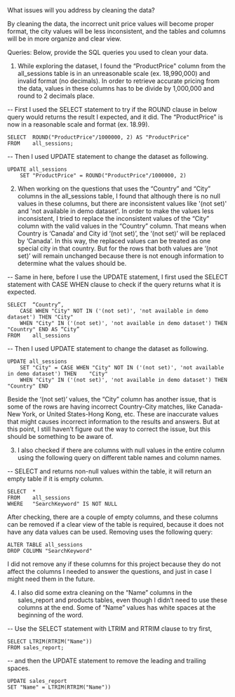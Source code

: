 What issues will you address by cleaning the data?

By cleaning the data, the incorrect unit price values will become proper format, the city values will be less inconsistent, and the tables and columns will be in more organize and clear view.



Queries:
Below, provide the SQL queries you used to clean your data.

1. While exploring the dataset, I found the “ProductPrice" column from the all_sessions table is in an unreasonable scale (ex. 18,990,000) and invalid format (no decimals). In order to retrieve accurate pricing from the data, values in these columns has to be divide by 1,000,000 and round to 2 decimals place.

-- First I used the SELECT statement to try if the ROUND clause in below query would returns the result I expected, and it did. The “ProductPrice" is now in a reasonable scale and format (ex. 18.99).

```
SELECT	ROUND("ProductPrice"/1000000, 2) AS "ProductPrice"
FROM	all_sessions;

```

-- Then I used UPDATE statement to change the dataset as following.

```
UPDATE all_sessions
	SET "ProductPrice" = ROUND("ProductPrice"/1000000, 2)
```

2. When working on the questions that uses the “Country” and “City” columns in the all_sessions table, I found that although there is no null values in these columns, but there are inconsistent values like '(not set)' and 'not available in demo dataset'. In order to make the values less inconsistent, I tried to replace the inconsistent values of the “City” column with the valid values in the “Country” column. That means when Country is ‘Canada’ and City id ‘(not set)’, the ‘(not set)’ will be replaced by ‘Canada’. In this way, the replaced values can be treated as one special city in that country. But for the rows that both values are ‘(not set)’ will remain unchanged because there is not enough information to determine what the values should be.

-- Same in here, before I use the UPDATE statement, I first used the SELECT statement with CASE WHEN clause to check if the query returns what it is expected.

```
SELECT	“Country”, 
	CASE WHEN "City" NOT IN ('(not set)', 'not available in demo dataset') THEN "City" 
	WHEN "City" IN ('(not set)', 'not available in demo dataset') THEN "Country" END AS “City”
FROM	all_sessions

```

-- Then I used UPDATE statement to change the dataset as following.

```
UPDATE all_sessions
	SET "City" = CASE WHEN "City" NOT IN ('(not set)', 'not available in demo dataset') THEN 	"City" 
	WHEN "City" IN ('(not set)', 'not available in demo dataset') THEN "Country" END
```


Beside the ‘(not set)’ values, the “City” column has another issue, that is some of the rows are having incorrect Country-City matches, like Canada-New York, or United States-Hong Kong, etc. These are inaccurate values that might causes incorrect information to the results and answers. But at this point, I still haven’t figure out the way to correct the issue, but this should be something to be aware of.

3. I also checked if there are columns with null values in the entire column using the following query on different table names and column names.

-- SELECT and returns non-null values within the table, it will return an empty table if it is empty column.

```
SELECT	*
FROM 	all_sessions
WHERE 	"SearchKeyword" IS NOT NULL

```

After checking, there are a couple of empty columns, and these columns can be removed if a clear view of the table is required, because it does not have any data values can be used. Removing uses the following query:

```
ALTER TABLE all_sessions
DROP COLUMN "SearchKeyword"

```

I did not remove any if these columns for this project because they do not affect the columns I needed to answer the questions, and just in case I might need them in the future.


4. I also did some extra cleaning on the “Name” columns in the sales_report and products tables, even though I didn’t need to use these columns at the end. Some of “Name” values has white spaces at the beginning of the word.

-- Use the SELECT statement with LTRIM and RTRIM clause to try first,

```
SELECT LTRIM(RTRIM("Name"))
FROM sales_report;

```

-- and then the UPDATE statement to remove the leading and trailing spaces.

```
UPDATE sales_report
SET "Name" = LTRIM(RTRIM("Name"))

```

